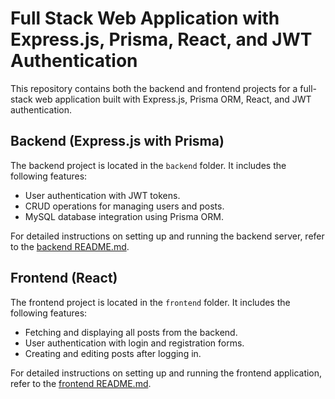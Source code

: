 # Full Stack Web Application with Express.js, Prisma, React, and JWT Authentication

This repository contains both the backend and frontend projects for a full-stack web application built with Express.js, Prisma ORM, React, and JWT authentication.

## Backend (Express.js with Prisma)

The backend project is located in the `backend` folder. It includes the following features:

- User authentication with JWT tokens.
- CRUD operations for managing users and posts.
- MySQL database integration using Prisma ORM.

For detailed instructions on setting up and running the backend server, refer to the [backend README.md](backend/README.md).

## Frontend (React)

The frontend project is located in the `frontend` folder. It includes the following features:

- Fetching and displaying all posts from the backend.
- User authentication with login and registration forms.
- Creating and editing posts after logging in.

For detailed instructions on setting up and running the frontend application, refer to the [frontend README.md](/README.md).
